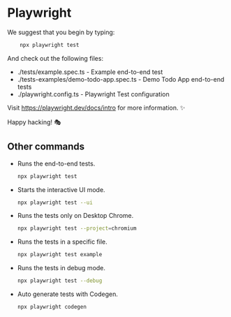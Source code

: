 # Playwright

We suggest that you begin by typing:

```sh
    npx playwright test
```

And check out the following files:

- ./tests/example.spec.ts - Example end-to-end test
- ./tests-examples/demo-todo-app.spec.ts - Demo Todo App end-to-end tests
- ./playwright.config.ts - Playwright Test configuration

Visit https://playwright.dev/docs/intro for more information. ✨

Happy hacking! 🎭

## Other commands

- Runs the end-to-end tests.

  ```sh
  npx playwright test
  ```

- Starts the interactive UI mode.

  ```sh
  npx playwright test --ui
  ```

- Runs the tests only on Desktop Chrome.

  ```sh
  npx playwright test --project=chromium
  ```

- Runs the tests in a specific file.

  ```sh
  npx playwright test example
  ```

- Runs the tests in debug mode.

  ```sh
  npx playwright test --debug
  ```

- Auto generate tests with Codegen.
  ```sh
  npx playwright codegen
  ```
